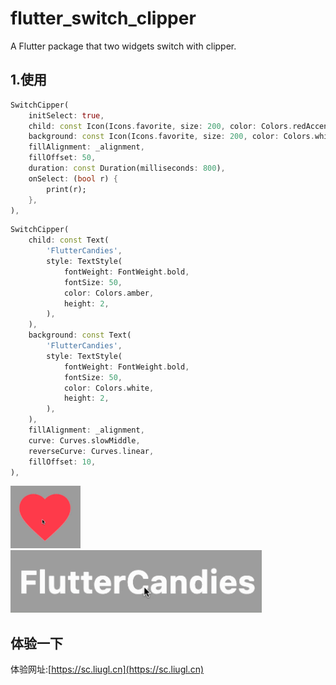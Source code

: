 # flutter_switch_clipper

A Flutter package that two widgets switch with clipper.

## 1.使用

```dart
SwitchCipper(
    initSelect: true,
    child: const Icon(Icons.favorite, size: 200, color: Colors.redAccent),
    background: const Icon(Icons.favorite, size: 200, color: Colors.white),
    fillAlignment: _alignment,
    fillOffset: 50,
    duration: const Duration(milliseconds: 800),
    onSelect: (bool r) {
        print(r);
    },
),
```

```dart
SwitchCipper(
    child: const Text(
        'FlutterCandies',
        style: TextStyle(
            fontWeight: FontWeight.bold,
            fontSize: 50,
            color: Colors.amber,
            height: 2,
        ),
    ),
    background: const Text(
        'FlutterCandies',
        style: TextStyle(
            fontWeight: FontWeight.bold,
            fontSize: 50,
            color: Colors.white,
            height: 2,
        ),
    ),
    fillAlignment: _alignment,
    curve: Curves.slowMiddle,
    reverseCurve: Curves.linear,
    fillOffset: 10,
),
```

<img src="https://raw.githubusercontent.com/fluttercandies/flutter_switch_clipper/master/preview/fv.gif" height=100>
<img src="https://raw.githubusercontent.com/fluttercandies/flutter_switch_clipper/master/preview/fc.gif" height=100>

## 体验一下

体验网址:[https://sc.liugl.cn](https://sc.liugl.cn)

